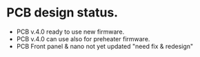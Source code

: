 # PCB design status. 
  * PCB v.4.0 ready to use new firmware.
  * PCB v.4.0 can use also for preheater firmware.
  * PCB Front panel & nano not yet updated "need fix & redesign"
